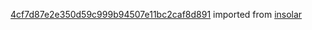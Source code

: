 [4cf7d87e2e350d59c999b94507e11bc2caf8d891](https://github.com/insolar/insolar/commit/4cf7d87e2e350d59c999b94507e11bc2caf8d891) imported from [insolar](https://github.com/insolar/insolar)
